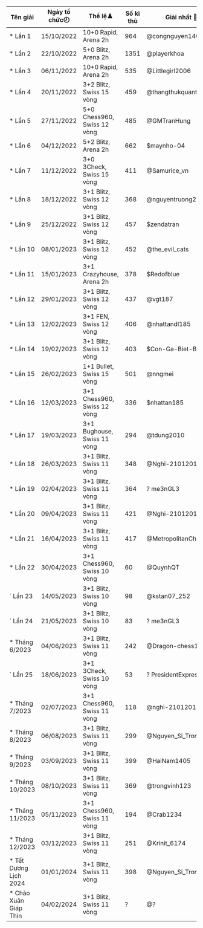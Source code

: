 Tên giải|Ngày tổ chức🕗|Thể lệ♟️|Số kì thủ|Giải nhất 🥇|Giải nhì 🥈|Giải ba🥉|Link giải
---|---|---|---|---|---|---|---
* Lần 1|15/10/2022|10+0 Rapid, Arena 2h|964|@congnguyen1406|@Luffy_murom|@hackert38|/arena/2171704
* Lần 2|22/10/2022|5+0 Blitz, Arena 2h|1351|@playerkhoa|@phongdeptraiqua|@PhanPhucDinh|/arena/2183785
* Lần 3|06/11/2022|10+0 Rapid, Arena 2h|535|@Littlegirl2006|@Mehechanic|@Wibu2k1|/arena/2218000
* Lần 4|20/11/2022|3+2 Blitz, Swiss 15 vòng|459|@thangthukquantrong|@phantom00308|@PhuongLmao|/tournament/3535839
* Lần 5|27/11/2022|5+0 Chess960, Swiss 12 vòng|485|@GMTranHung|@vvhung|@PoniMikenco|/tournament/3548920
* Lần 6|04/12/2022|5+2 Blitz, Arena 2h|662|$maynho-04|$DTHtiendung2010|$danieltony3555|%tournament/2E6v5uld
* Lần 7|11/12/2022|3+0 3Check, Swiss 15 vòng|411|@Samurice_vn|@ShinichiKhoa|@vuquangminhtv|/tournament/7--3584492
* Lần 8|18/12/2022|3+1 Blitz, Swiss 12 vòng|368|@nguyentruong2311|? SparkleDreamer|@Cr10-goal|/tournament/th-8-3618872
* Lần 9|25/12/2022|3+1 Blitz, Swiss 12 vòng|457|$zendatran|$CTHNannhhuycv2010|$chess-super|%swiss/9qFzoWXU
* Lần 10|08/01/2023|3+1 Blitz, Swiss 12 vòng|452|@the_evil_cats|@Cr10-goal|@GMZQUEst|/tournament/3688038
* Lần 11|15/01/2023|3+1 Crazyhouse, Arena 2h|378|$Redofblue|$M_DinhHoangViet|$HCMThanhLong2k8|%tournament/0PagYmhJ
* Lần 12|29/01/2023|3+1 Blitz, Swiss 12 vòng|437|@vgt187|@NgAnhHuy2010|@M-DinhHoangViet|/tournament/3719886
* Lần 13|12/02/2023|3+1 FEN, Swiss 12 vòng|406|@nhattandl185|? PresidentExpress28|@phuonganximi|/tournament/3807224
* Lần 14|19/02/2023|3+1 Blitz, Swiss 12 vòng|403|$Con-Ga-Biet-Bay|$CTHNannhhuycv2010|$nhattan185|%swiss/wDTxvfMV
* Lần 15|26/02/2023|1+1 Bullet, Swiss 15 vòng|501|@nngmei|@boat2009|@nhattandl185|/tournament/3846898
* Lần 16|12/03/2023|3+1 Chess960, Swiss 12 vòng|336|$nhattan185|$HduHabinhan2011|$pohlestoff|%swiss/SuLNRcUf
* Lần 17|19/03/2023|3+1 Bughouse, Swiss 11 vòng|294|@tdung2010|@ShinichiKhoa|M-DinhHoangViet + GM_TUANKIET_KTTTL|/tournament/3918891
* Lần 18|26/03/2023|3+1 Blitz, Swiss 11 vòng|348|@Nghi-21012012|@Vchhabinhan1234|? @GM_TUANKIET_KTTTL|/tournament/3921659
* Lần 19|02/04/2023|3+1 Blitz, Swiss 11 vòng|364|? me3nGL3|@Mehechanic|? nngmei|/tournament/3935076
* Lần 20|09/04/2023|3+1 Blitz, Swiss 11 vòng|421|@Nghi-21012012|@DucNguyen78|@MetropolitanCheckers|/tournament/3960496
* Lần 21|16/04/2023|3+1 Blitz, Swiss 11 vòng|417|@MetropolitanCheckers|@TranVanManh20061|@M-DinhHoangViet|/tournament/3974487
* Lần 22|30/04/2023|3+1 Chess960, Swiss 10 vòng|60|@QuynhQT|@Nam_no_pro|@M-DinhHoangViet|/tournament/3989646
` Lần 23|14/05/2023|3+1 Blitz, Swiss 10 vòng|98|@kstan07_252|@QuynhQT|@Dragon-Chess12|/tournament/4018289
` Lần 24|21/05/2023|3+1 Blitz, Swiss 10 vòng|83|? me3nGL3|@voduy2074|@Lams2010|/tournament/4033341
* Tháng 6/2023|04/06/2023|3+1 Blitz, Swiss 11 vòng|242|@Dragon-chess12|@Lams2010|@RicacdoMilos|/tournament/4059788
` Lần 25|18/06/2023|3+1 3Check, Swiss 10 vòng|53|? PresidentExpress28|@vinhnguyen2008|@King_of_Chess_0312|/tournament/4075955
* Tháng 7/2023|02/07/2023|3+1 Chess960, Swiss 11 vòng|118|@nghi-21012012|@RicacdoMilos|@QuynhQT|/tournament/tournament/4111726
* Tháng 8/2023|06/08/2023|3+1 Blitz, Swiss 11 vòng|299|@Nguyen_Si_Trong_Duc|@NgAnhHuy2010|@PresidentExpress28|/tournament/4199460
* Tháng 9/2023|03/09/2023|3+1 Blitz, Swiss 11 vòng|399|@HaiNam1405|@chorachricon|@Vchhabinhan1234|/tournament/4253176
* Tháng 10/2023|08/10/2023|3+1 Blitz, Swiss 11 vòng|369|@trongvinh123|@vupham08|@chikien08|/tournament/4319009
* Tháng 11/2023|05/11/2023|3+1 Chess960, Swiss 11 vòng|194|@Crab1234|@Wingstw|@duongnm2407|/tournament/4374307
* Tháng 12/2023|03/12/2023|3+1 Blitz, Swiss 11 vòng|251|@Krinit_6174|@Phamtienduc1|@oliebuonngu|/tournament/4426328
* Tết Dương Lịch 2024|01/01/2024|3+1 Blitz, Swiss 11 vòng|398|@Nguyen_Si_Trong_Duc|@QuynhQT|@nth_2402|/tournament/4486332
* Chào Xuân Giáp Thìn|04/02/2024|3+1 Blitz, Swiss 11 vòng|?|@?|@?|@?|/tournament/4548307

